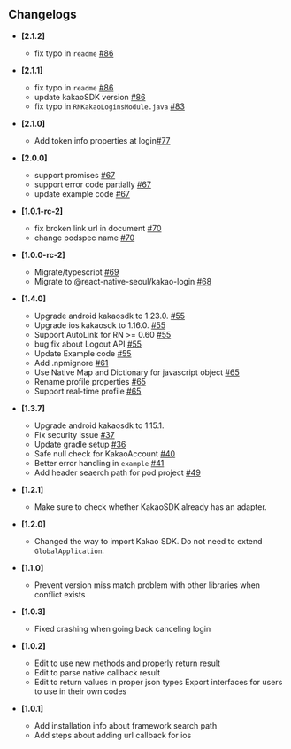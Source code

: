## Changelogs

- **[2.1.2]**

  - fix typo in `readme` [#86](https://github.com/react-native-seoul/react-native-kakao-login/pull/89)

- **[2.1.1]**

  - fix typo in `readme` [#86](https://github.com/react-native-seoul/react-native-kakao-login/pull/86)
  - update kakaoSDK version [#86](https://github.com/react-native-seoul/react-native-kakao-login/pull/86)
  - fix typo in `RNKakaoLoginsModule.java` [#83](https://github.com/react-native-seoul/react-native-kakao-login/pull/83)

- **[2.1.0]**

  - Add token info properties at login[#77](https://github.com/react-native-seoul/react-native-kakao-login/pull/77)

* **[2.0.0]**

  - support promises [#67](https://github.com/react-native-seoul/react-native-kakao-login/pull/67)
  - support error code partially [#67](https://github.com/react-native-seoul/react-native-kakao-login/pull/67)
  - update example code [#67](https://github.com/react-native-seoul/react-native-kakao-login/pull/67)

* **[1.0.1-rc-2]**

  - fix broken link url in document [#70](https://github.com/react-native-seoul/react-native-kakao-login/pull/70)
  - change podspec name [#70](https://github.com/react-native-seoul/react-native-kakao-login/pull/70)

- **[1.0.0-rc-2]**

  - Migrate/typescript [#69](https://github.com/react-native-seoul/react-native-kakao-login/pull/69)
  - Migrate to @react-native-seoul/kakao-login [#68](https://github.com/react-native-seoul/react-native-kakao-login/pull/68)

- **[1.4.0]**

  - Upgrade android kakaosdk to 1.23.0. [#55](https://github.com/react-native-seoul/react-native-kakao-login/pull/55)
  - Upgrade ios kakaosdk to 1.16.0. [#55](https://github.com/react-native-seoul/react-native-kakao-login/pull/55)
  - Support AutoLink for RN >= 0.60 [#55](https://github.com/react-native-seoul/react-native-kakao-login/pull/55)
  - bug fix about Logout API [#55](https://github.com/react-native-seoul/react-native-kakao-login/pull/55)
  - Update Example code [#55](https://github.com/react-native-seoul/react-native-kakao-login/pull/55)
  - Add .npmignore [#61](https://github.com/react-native-seoul/react-native-kakao-login/pull/61)
  - Use Native Map and Dictionary for javascript object [#65](https://github.com/react-native-seoul/react-native-kakao-login/pull/65)
  - Rename profile properties [#65](https://github.com/react-native-seoul/react-native-kakao-login/pull/65)
  - Support real-time profile [#65](https://github.com/react-native-seoul/react-native-kakao-login/pull/65)

- **[1.3.7]**

  - Upgrade android kakaosdk to 1.15.1.
  - Fix security issue [#37](https://github.com/react-native-seoul/react-native-kakao-login/pull/37)
  - Update gradle setup [#36](https://github.com/react-native-seoul/react-native-kakao-login/pull/36)
  - Safe null check for KakaoAccount [#40](https://github.com/react-native-seoul/react-native-kakao-login/pull/40)
  - Better error handling in `example` [#41](https://github.com/react-native-seoul/react-native-kakao-login/pull/41)
  - Add header seaerch path for pod project [#49](https://github.com/react-native-seoul/react-native-kakao-login/pull/49)

- **[1.2.1]**

  - Make sure to check whether KakaoSDK already has an adapter.

- **[1.2.0]**

  - Changed the way to import Kakao SDK. Do not need to extend `GlobalApplication`.

- **[1.1.0]**

  - Prevent version miss match problem with other libraries when conflict exists

- **[1.0.3]**

  - Fixed crashing when going back canceling login

- **[1.0.2]**

  - Edit to use new methods and properly return result
  - Edit to parse native callback result
  - Edit to return values in proper json types
    Export interfaces for users to use in their own codes

- **[1.0.1]**
  - Add installation info about framework search path
  - Add steps about adding url callback for ios
